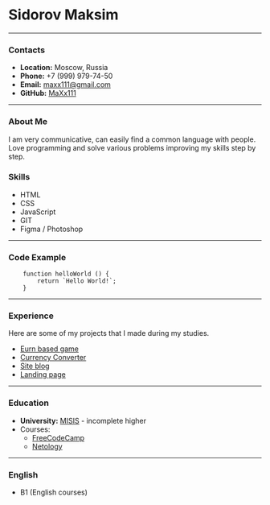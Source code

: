 # Sidorov Maksim
***
### Contacts
- **Location:** Moscow, Russia
- **Phone:** +7 (999) 979-74-50
- **Email:** maxx111@gmail.com
- **GitHub:** [MaXx111](https://github.com/MaXx111)
***
### About Me
I am very communicative, can easily find a common language with people. Love programming and solve various problems improving my skills step by step.
### Skills
- HTML
- CSS
- JavaScript
- GIT
- Figma / Photoshop
***
### Code Example
```
    function helloWorld () {
        return `Hello World!`;
    }
```
***
### Experience
Here are some of my projects that I made during my studies.
- [Еurn based game](https://maxx111.github.io/js-advanced-diploma/)
- [Currency Converter](https://github.com/MaXx111/bjs-diplom)
- [Site blog](https://maxx111.github.io/mq-diplom37/)
- [Landing page](https://github.com/MaXx111/Webovio)
***
### Education
- **University:** [MISIS](https://misis.ru) - incomplete higher
- Courses:
    - [FreeCodeCamp](https://www.freecodecamp.org)
    - [Netology](https://netology.ru)
***
### English
- B1 (English courses)